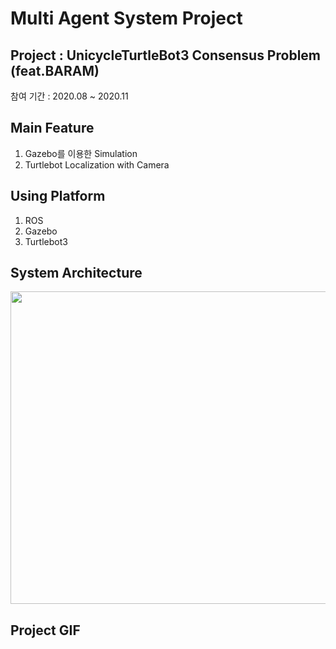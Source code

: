 #  Multi Agent System Project

## Project : UnicycleTurtleBot3 Consensus Problem (feat.BARAM)  
  
참여 기간 : 2020.08 ~ 2020.11

## Main Feature  
1. Gazebo를 이용한 Simulation
2. Turtlebot Localization with Camera
  
## Using Platform 
1. ROS
2. Gazebo
3. Turtlebot3
  
## System Architecture
<img src="https://user-images.githubusercontent.com/52377778/86989541-962dcc00-c1d5-11ea-8c95-35a59bc03dde.PNG" width="800" height="500" />  
    
## Project GIF  
